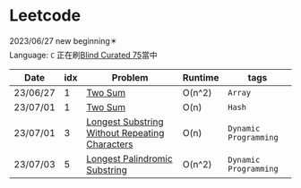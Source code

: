 # Leetcode
2023/06/27 new beginning✴️<br>
Language: `C`
正在刷[Blind Curated 75](https://leetcode.com/list/xoqag3yj/)當中

|Date|idx|Problem|Runtime|tags|
|----|---|-------|-------|----|
|23/06/27|1|[Two Sum](https://leetcode.com/problems/two-sum/?envType=list&envId=rapfhont)|O(n^2)|`Array`|
|23/07/01|1|[Two Sum](https://leetcode.com/problems/two-sum/?envType=list&envId=rapfhont)|O(n)|`Hash`|
|23/07/01|3|[Longest Substring Without Repeating Characters](https://leetcode.com/problems/longest-substring-without-repeating-characters/?envType=list&envId=rapfhont)|O(n)|`Dynamic Programming`|
|23/07/03|5|[Longest Palindromic Substring](https://leetcode.com/problems/longest-palindromic-substring/description/?envType=list&envId=rapfhont)|O(n^2)|`Dynamic Programming`|
